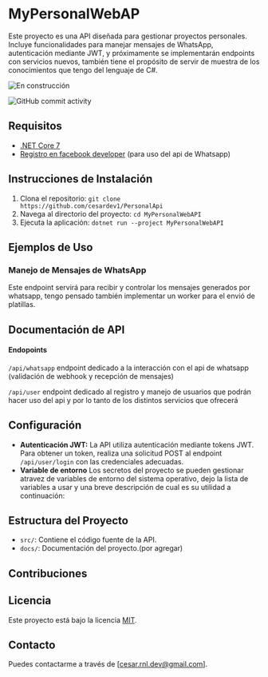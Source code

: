 # MyPersonalWebAP

Este proyecto es una API diseñada para gestionar proyectos personales. Incluye funcionalidades para manejar mensajes de WhatsApp, autenticación mediante JWT, y próximamente se implementarán endpoints con servicios nuevos, también tiene el propósito de servir de muestra de los conocimientos que tengo del lenguaje de C#.

![En construcción](https://img.shields.io/badge/Estatus-En%20Construccion-red)

![GitHub commit activity](https://img.shields.io/github/commit-activity/w/cesardev1/MyPersonalWebAPI)


## Requisitos

- [.NET Core 7](https://dotnet.microsoft.com/download/dotnet/7.0)
- [Registro en facebook developer](https://developers.facebook.com/) (para uso del api de Whatsapp)

## Instrucciones de Instalación

1. Clona el repositorio: `git clone  https://github.com/cesardev1/PersonalApi`
2. Navega al directorio del proyecto: `cd MyPersonalWebAPI`
3. Ejecuta la aplicación: `dotnet run --project MyPersonalWebAPI`

## Ejemplos de Uso

### Manejo de Mensajes de WhatsApp

Este endpoint servirá para recibir y controlar los mensajes generados por whatsapp, tengo pensado también implementar un worker para el envió de platillas.

## Documentación de API

#### Endopoints

`/api/whatsapp` endpoint dedicado a la interacción con el api de whatsapp (validación de webhook y  recepción de mensajes)

`/api/user` endpoint dedicado al registro y manejo de usuarios que podrán hacer uso del api y por lo tanto de los distintos servicios que ofrecerá


## Configuración

- **Autenticación JWT:** La API utiliza autenticación mediante tokens JWT. Para obtener un token, realiza una solicitud POST al endpoint `/api/user/login` con las credenciales adecuadas.
- **Variable de entorno** Los secretos del proyecto se pueden gestionar atravez de variables de entorno del sistema operativo, dejo la lista de variables a usar y una breve descripción de cual es su utilidad a continuación:  

## Estructura del Proyecto

- `src/`: Contiene el código fuente de la API.
- `docs/`: Documentación del proyecto.(por agregar)

## Contribuciones



## Licencia

Este proyecto está bajo la licencia [MIT](LICENSE).


## Contacto

Puedes contactarme a través de [cesar.rnl.dev@gmail.com].
